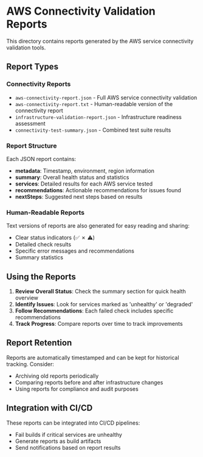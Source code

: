 # AWS Connectivity Validation Reports

This directory contains reports generated by the AWS service connectivity validation tools.

## Report Types

### Connectivity Reports
- `aws-connectivity-report.json` - Full AWS service connectivity validation
- `aws-connectivity-report.txt` - Human-readable version of the connectivity report
- `infrastructure-validation-report.json` - Infrastructure readiness assessment
- `connectivity-test-summary.json` - Combined test suite results

### Report Structure

Each JSON report contains:
- **metadata**: Timestamp, environment, region information
- **summary**: Overall health status and statistics
- **services**: Detailed results for each AWS service tested
- **recommendations**: Actionable recommendations for issues found
- **nextSteps**: Suggested next steps based on results

### Human-Readable Reports

Text versions of reports are also generated for easy reading and sharing:
- Clear status indicators (✅ ✗ ⚠️)
- Detailed check results
- Specific error messages and recommendations
- Summary statistics

## Using the Reports

1. **Review Overall Status**: Check the summary section for quick health overview
2. **Identify Issues**: Look for services marked as 'unhealthy' or 'degraded'
3. **Follow Recommendations**: Each failed check includes specific recommendations
4. **Track Progress**: Compare reports over time to track improvements

## Report Retention

Reports are automatically timestamped and can be kept for historical tracking. Consider:
- Archiving old reports periodically
- Comparing reports before and after infrastructure changes
- Using reports for compliance and audit purposes

## Integration with CI/CD

These reports can be integrated into CI/CD pipelines:
- Fail builds if critical services are unhealthy
- Generate reports as build artifacts
- Send notifications based on report results